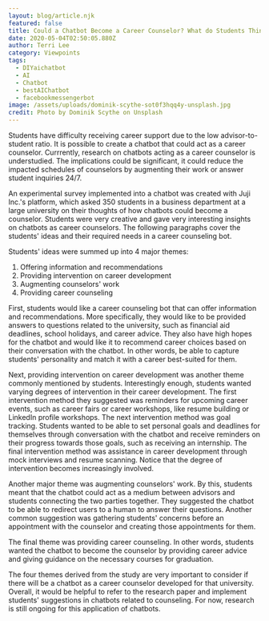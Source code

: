 ```yaml
---
layout: blog/article.njk
featured: false
title: Could a Chatbot Become a Career Counselor? What do Students Think?
date: 2020-05-04T02:50:05.880Z
author: Terri Lee
category: Viewpoints
tags:
  - DIYaichatbot
  - AI
  - Chatbot
  - bestAIChatbot
  - facebookmessengerbot
image: /assets/uploads/dominik-scythe-sot0f3hqq4y-unsplash.jpg
credit: Photo by Dominik Scythe on Unsplash
---
```

Students have difficulty receiving career support due to the low advisor-to-student ratio. It is possible to create a chatbot that could act as a career counselor. Currrently, research on chatbots acting as a career counselor is understudied. The implications could be significant, it could reduce the impacted schedules of counselors by augmenting their work or answer student inquiries 24/7.

An experimental survey implemented into a chatbot was created with Juji Inc.'s platform, which asked 350 students in a business department at a large university on their thoughts of how chatbots could become a counselor. Students were very creative and gave very interesting insights on chatbots as career counselors. The following paragraphs cover the students' ideas and their required needs in a career counseling bot. 

Students' ideas were summed up into 4 major themes:

1. Offering information and recommendations
2. Providing intervention on career development
3. Augmenting counselors' work
4. Providing career counseling

First, students would like a career counseling bot that can offer information and recommendations. More specifically, they would like to be provided answers to questions related to the university, such as financial aid deadlines, school holidays, and career advice. They also have high hopes for the chatbot and would like it to recommend career choices based on their conversation with the chatbot. In other words, be able to capture students' personality and match it with a career best-suited for them.

Next, providing intervention on career development was another theme commonly mentioned by students. Interestingly enough, students wanted varying degrees of intervention in their career development. The first intervention method they suggested was reminders for upcoming career events, such as career fairs or career workshops, like resume building or LinkedIn profile workshops. The next intervention method was goal tracking. Students wanted to be able to set personal goals and deadlines for themselves through conversation with the chatbot and receive reminders on their progress towards those goals, such as receiving an internship. The final intervention method was assistance in career development through mock interviews and resume scanning. Notice that the degree of intervention becomes increasingly involved.

Another major theme was augmenting counselors' work. By this, students meant that the chatbot could act as a medium between advisors and students connecting the two parties together. They suggested the chatbot to be able to redirect users to a human to answer their questions. Another common suggestion was gathering students' concerns before an appointment with the counselor and creating those appointments for them.

The final theme was providing career counseling. In other words, students wanted the chatbot to become the counselor by providing career advice and giving guidance on the necessary courses for graduation. 

The four themes derived from the study are very important to consider if there will be a chatbot as a career counselor developed for that university. Overall, it would be helpful to refer to the research paper and implement students' suggestions in chatbots related to counseling. For now, research is still ongoing for this application of chatbots.